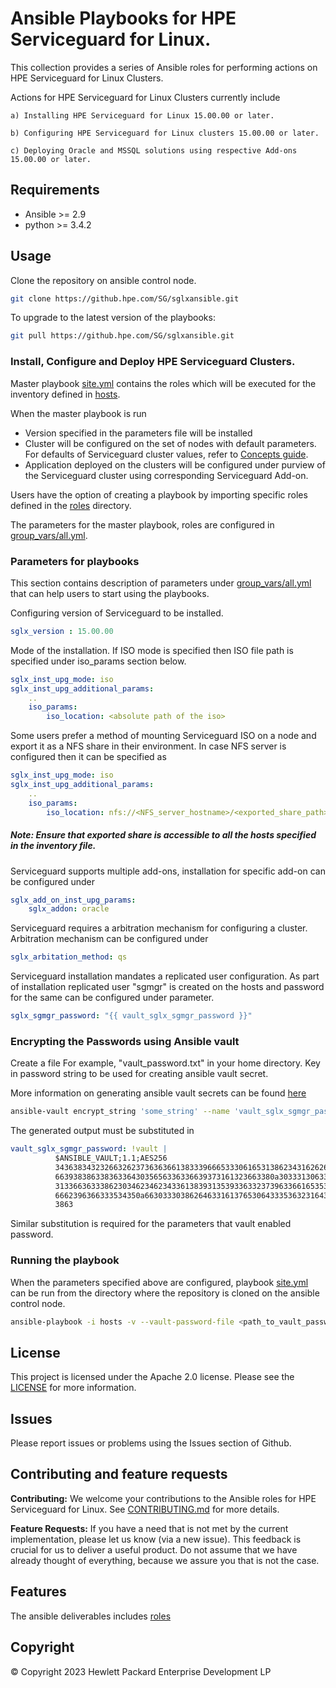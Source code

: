 # Ansible Playbooks for HPE Serviceguard for Linux.

This collection provides a series of Ansible roles for performing actions on HPE Serviceguard for Linux Clusters.

Actions for HPE Serviceguard for Linux Clusters currently include 

	a) Installing HPE Serviceguard for Linux 15.00.00 or later.

	b) Configuring HPE Serviceguard for Linux clusters 15.00.00 or later.

	c) Deploying Oracle and MSSQL solutions using respective Add-ons 15.00.00 or later.

## Requirements

 - Ansible >= 2.9
 - python >= 3.4.2

## Usage

Clone the repository on ansible control node.

```bash
git clone https://github.hpe.com/SG/sglxansible.git
```

To upgrade to the latest version of the playbooks:

```bash
git pull https://github.hpe.com/SG/sglxansible.git
```
### Install, Configure and Deploy HPE Serviceguard Clusters.

Master playbook [site.yml](site.yml) contains the roles which will be executed for the
inventory defined in [hosts](hosts).

When the master playbook is run
 - Version specified in the parameters file will be installed
 - Cluster will be configured on the set of nodes with default parameters.
   For defaults of Serviceguard cluster values, refer to [Concepts guide](https://support.hpe.com/hpesc/public/docDisplay?docId=sd00002308en_us&docLocale=en_US).
 - Application deployed on the clusters will be configured under purview of the Serviceguard
   cluster using corresponding Serviceguard Add-on.

Users have the option of creating a playbook by importing specific roles defined in the
[roles](roles) directory.

The parameters for the master playbook, roles are configured in [group_vars/all.yml](group_vars/all.yml).

### Parameters for playbooks
This section contains description of parameters under [group_vars/all.yml](group_vars/all.yml) that can help users to
start using the playbooks.

Configuring version of Serviceguard to be installed.
```yaml
sglx_version : 15.00.00
```
Mode of the installation. If ISO mode is specified then ISO file path is specified under iso_params section
below.
```yaml
sglx_inst_upg_mode: iso
sglx_inst_upg_additional_params:
    ..
    iso_params:
        iso_location: <absolute path of the iso>
```

Some users prefer a method of mounting Serviceguard ISO on a node and export it as a NFS share in their
environment. In case NFS server is configured then it can be specified as
```yaml
sglx_inst_upg_mode: iso
sglx_inst_upg_additional_params:
    ..
    iso_params:
        iso_location: nfs://<NFS_server_hostname>/<exported_share_path>
```
##### Note: Ensure that exported share is accessible to all the hosts specified in the inventory file.

Serviceguard supports multiple add-ons, installation for specific add-on can be configured under

```yaml
sglx_add_on_inst_upg_params:
    sglx_addon: oracle
```
Serviceguard requires a arbitration mechanism for configuring a cluster. Arbitration mechanism
can be configured under

```yaml
sglx_arbitation_method: qs
```

Serviceguard installation mandates a replicated user configuration. As part of installation replicated
user "sgmgr" is created on the hosts and password for the same can be configured under parameter.

```yaml
sglx_sgmgr_password: "{{ vault_sglx_sgmgr_password }}"
```

### Encrypting the Passwords using Ansible vault

Create a file For example, "vault_password.txt" in your home directory. Key in password string to be used
for creating ansible vault secret.
    
More information on generating ansible vault secrets can be found
[here](https://docs.ansible.com/ansible/latest/user_guide/vault.html#managing-vault-passwords)

```bash
ansible-vault encrypt_string 'some_string' --name 'vault_sglx_sgmgr_password'
```
The generated output must be substituted in
```yaml
vault_sglx_sgmgr_password: !vault |
          $ANSIBLE_VAULT;1.1;AES256
          34363834323266326237363636613833396665333061653138623431626261343064373363656165
          6639383863383633643035656336336639373161323663380a303331306337396435366535313663
          31336636333862303462346234336138393135393363323739633661653534306162323565646561
          6662396366333534350a663033303862646331613765306433353632316435306630343761623237
          3863
```
Similar substitution is required for the parameters that vault enabled password.

### Running the playbook

When the parameters specified above are configured, playbook [site.yml](site.yml) can be run
from the directory where the repository is cloned on the ansible control node.

```bash
ansible-playbook -i hosts -v --vault-password-file <path_to_vault_password_file> site.yml
```

## License

This project is licensed under the Apache 2.0 license. Please see the [LICENSE](LICENSE) for more information.

## Issues
Please report issues or problems using the Issues section of Github.

## Contributing and feature requests

**Contributing:** We welcome your contributions to the Ansible roles for HPE Serviceguard for Linux.
See [CONTRIBUTING.md](CONTRIBUTING.md) for more details.

**Feature Requests:** If you have a need that is not met by the current implementation, please let us know (via a new issue).
This feedback is crucial for us to deliver a useful product. Do not assume that we have already thought
of everything, because we assure you that is not the case.

## Features

The ansible deliverables includes
[roles](https://github.hpe.com/SG/sglxansible/tree/aspeneagle_2022_phase1_eb/roles)


## Copyright

© Copyright 2023 Hewlett Packard Enterprise Development LP
